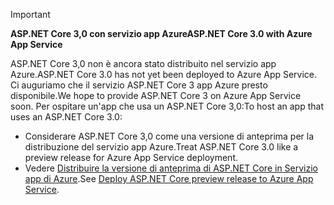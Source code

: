 <!-- 
> [!IMPORTANT]
> **ASP.NET Core preview releases with Azure App Service**
>
> ASP.NET Core preview releases aren't deployed to Azure App Service by default. To host an app that uses an ASP.NET Core preview release, see [Deploy ASP.NET Core preview release to Azure App Service](xref:host-and-deploy/azure-apps/index#deploy-aspnet-core-preview-release-to-azure-app-service).
-->
> [!IMPORTANT]
> <span data-ttu-id="3858a-101">**ASP.NET Core 3,0 con servizio app Azure**</span><span class="sxs-lookup"><span data-stu-id="3858a-101">**ASP.NET Core 3.0 with Azure App Service**</span></span>
>
> <span data-ttu-id="3858a-102">ASP.NET Core 3,0 non è ancora stato distribuito nel servizio app Azure.</span><span class="sxs-lookup"><span data-stu-id="3858a-102">ASP.NET Core 3.0 has not yet been deployed to Azure App Service.</span></span> <span data-ttu-id="3858a-103">Ci auguriamo che il servizio ASP.NET Core 3 app Azure presto disponibile.</span><span class="sxs-lookup"><span data-stu-id="3858a-103">We hope to provide ASP.NET Core 3 on Azure App Service soon.</span></span> <span data-ttu-id="3858a-104">Per ospitare un'app che usa un ASP.NET Core 3,0:</span><span class="sxs-lookup"><span data-stu-id="3858a-104">To host an app that uses an ASP.NET Core 3.0:</span></span>

* <span data-ttu-id="3858a-105">Considerare ASP.NET Core 3,0 come una versione di anteprima per la distribuzione del servizio app Azure.</span><span class="sxs-lookup"><span data-stu-id="3858a-105">Treat ASP.NET Core 3.0 like a preview release for Azure App Service deployment.</span></span>
* <span data-ttu-id="3858a-106">Vedere [Distribuire la versione di anteprima di ASP.NET Core in Servizio app di Azure](xref:host-and-deploy/azure-apps/index#deploy-aspnet-core-preview-release-to-azure-app-service).</span><span class="sxs-lookup"><span data-stu-id="3858a-106">See [Deploy ASP.NET Core preview release to Azure App Service](xref:host-and-deploy/azure-apps/index#deploy-aspnet-core-preview-release-to-azure-app-service).</span></span>
